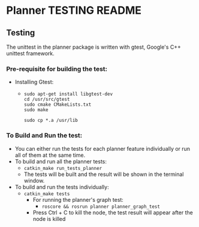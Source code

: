 # Planner TESTING README  

## Testing  
The unittest in the planner package is written with gtest, Google's C++ unittest framework.    

### Pre-requisite for building the test:  
* Installing Gtest:  
  * ```
    sudo apt-get install libgtest-dev  
    cd /usr/src/gtest  
    sudo cmake CMakeLists.txt  
    sudo make  

    sudo cp *.a /usr/lib  
    ```


### To Build and Run the test:  
* You can either run the tests for each planner feature individually or run all of them at the same time.  
* To build and run all the planner tests:  
    * ```catkin_make run_tests_planner``` 
    * The tests will be built and the result will be shown in the terminal window.
* To build and run the tests individually:  
    * ```catkin_make tests```
        * For running the planner's graph test:  
            * ```roscore && rosrun planner planner_graph_test```       
        * Press Ctrl + C to kill the node, the test result will appear after the node is killed   

